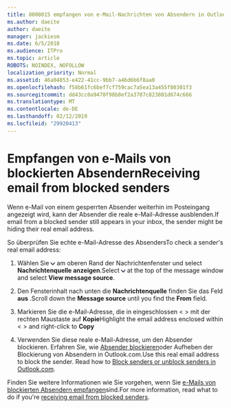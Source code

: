 ```yaml
---
title: 8000015 empfangen von e-Mail-Nachrichten von Absendern in Outlook.com blockiert
ms.author: daeite
author: daeite
manager: jackiesm
ms.date: 6/5/2018
ms.audience: ITPro
ms.topic: article
ROBOTS: NOINDEX, NOFOLLOW
localization_priority: Normal
ms.assetid: 46a04853-e422-41cc-9bb7-a46d6b6f8aa0
ms.openlocfilehash: f58b61fc6bef7cf759cac7a5ea13a455f80301f3
ms.sourcegitcommit: dd43cc0a9470f98b8ef2a3787c823801d674c666
ms.translationtype: MT
ms.contentlocale: de-DE
ms.lasthandoff: 02/12/2019
ms.locfileid: "29920413"
---
```

# <a name="receiving-email-from-blocked-senders"></a><span data-ttu-id="7b0ce-102">Empfangen von e-Mails von blockierten Absendern</span><span class="sxs-lookup"><span data-stu-id="7b0ce-102">Receiving email from blocked senders</span></span>

<span data-ttu-id="7b0ce-103">Wenn e-Mail von einem gesperrten Absender weiterhin im Posteingang angezeigt wird, kann der Absender die reale e-Mail-Adresse ausblenden.</span><span class="sxs-lookup"><span data-stu-id="7b0ce-103">If email from a blocked sender still appears in your inbox, the sender might be hiding their real email address.</span></span>
  
<span data-ttu-id="7b0ce-104">So überprüfen Sie echte e-Mail-Adresse des Absenders</span><span class="sxs-lookup"><span data-stu-id="7b0ce-104">To check a sender's real email address:</span></span>
  
1. <span data-ttu-id="7b0ce-105">Wählen Sie ![Weitere Aktionen](media/11884972-7ebb-4afe-8b50-63efefb7cca8.png) am oberen Rand der Nachrichtenfenster und select **Nachrichtenquelle anzeigen**.</span><span class="sxs-lookup"><span data-stu-id="7b0ce-105">Select ![More actions](media/11884972-7ebb-4afe-8b50-63efefb7cca8.png) at the top of the message window and select **View message source**.</span></span>
    
2. <span data-ttu-id="7b0ce-106">Den Fensterinhalt nach unten die **Nachrichtenquelle** finden Sie das Feld **aus** .</span><span class="sxs-lookup"><span data-stu-id="7b0ce-106">Scroll down the **Message source** until you find the **From** field.</span></span> 
    
3. <span data-ttu-id="7b0ce-107">Markieren Sie die e-Mail-Adresse, die in eingeschlossen \< \> mit der rechten Maustaste auf **Kopie**</span><span class="sxs-lookup"><span data-stu-id="7b0ce-107">Highlight the email address enclosed within \< \> and right-click to **Copy**</span></span>
    
4. <span data-ttu-id="7b0ce-p101">Verwenden Sie diese reale e-Mail-Adresse, um den Absender blockieren. Erfahren Sie, wie [Absender blockieren](https://support.office.com/article/afba1c94-77bb-4f50-8b85-057cf52f4d5e.aspx)oder Aufheben der Blockierung von Absendern in Outlook.com.</span><span class="sxs-lookup"><span data-stu-id="7b0ce-p101">Use this real email address to block the sender. Read how to [Block senders or unblock senders in Outlook.com](https://support.office.com/article/afba1c94-77bb-4f50-8b85-057cf52f4d5e.aspx).</span></span>
    
<span data-ttu-id="7b0ce-110">Finden Sie weitere Informationen wie Sie vorgehen, wenn Sie [e-Mails von blockierten Absendern empfangen](https://go.microsoft.com/fwlink/p/?linkid=2002011&amp;clcid=0x409)sind.</span><span class="sxs-lookup"><span data-stu-id="7b0ce-110">For more information, read what to do if you're [receiving email from blocked senders](https://go.microsoft.com/fwlink/p/?linkid=2002011&amp;clcid=0x409).</span></span>
  

